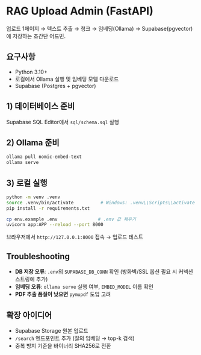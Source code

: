 # RAG Upload Admin (FastAPI)

업로드 1페이지 → 텍스트 추출 → 청크 → 임베딩(Ollama) → Supabase(pgvector)에 저장하는 초간단 어드민.

## 요구사항
- Python 3.10+
- 로컬에서 Ollama 실행 및 임베딩 모델 다운로드
- Supabase (Postgres + pgvector)

## 1) 데이터베이스 준비
Supabase SQL Editor에서 `sql/schema.sql` 실행

## 2) Ollama 준비
```bash
ollama pull nomic-embed-text
ollama serve
```

## 3) 로컬 실행
```bash
python -m venv .venv
source .venv/bin/activate          # Windows: .venv\\Scripts\\activate
pip install -r requirements.txt

cp env.example .env               # .env 값 채우기
uvicorn app:APP --reload --port 8000
```

브라우저에서 `http://127.0.0.1:8000` 접속 → 업로드 테스트

## Troubleshooting

- **DB 저장 오류**: `.env`의 `SUPABASE_DB_CONN` 확인 (방화벽/SSL 옵션 필요 시 커넥션스트링에 추가)
- **임베딩 오류**: `ollama serve` 실행 여부, `EMBED_MODEL` 이름 확인
- **PDF 추출 품질이 낮으면** `pymupdf` 도입 고려

## 확장 아이디어

- Supabase Storage 원본 업로드
- `/search` 엔드포인트 추가 (질의 임베딩 → top-k 검색)
- 중복 방지 기준을 바이너리 SHA256로 전환
